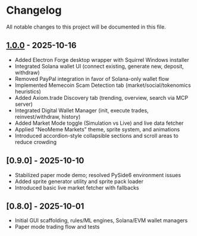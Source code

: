 # Changelog

All notable changes to this project will be documented in this file.

## [1.0.0] - 2025-10-16
- Added Electron Forge desktop wrapper with Squirrel Windows installer
- Integrated Solana wallet UI (connect existing, generate new, deposit, withdraw)
- Removed PayPal integration in favor of Solana-only wallet flow
- Implemented Memecoin Scam Detection tab (market/social/tokenomics heuristics)
- Added Axiom.trade Discovery tab (trending, overview, search via MCP server)
- Integrated Digital Wallet Manager (init, execute trades, reinvest/withdraw, history)
- Added Market Mode toggle (Simulation vs Live) and live data fetcher
- Applied “NeoMeme Markets” theme, sprite system, and animations
- Introduced accordion-style collapsible sections and scroll areas to reduce crowding

## [0.9.0] - 2025-10-10
- Stabilized paper mode demo; resolved PySide6 environment issues
- Added sprite generator utility and sprite pack loader
- Introduced basic live market fetcher with fallbacks

## [0.8.0] - 2025-10-01
- Initial GUI scaffolding, rules/ML engines, Solana/EVM wallet managers
- Paper mode trading flow and tests

[1.0.0]: https://example.com/releases/1.0.0
